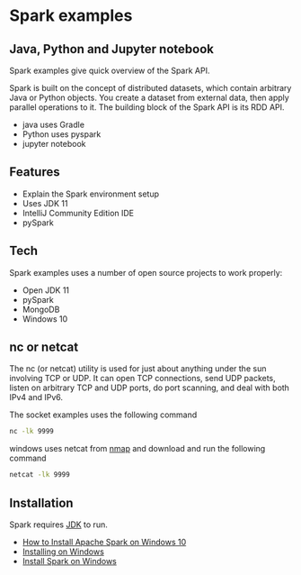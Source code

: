 # Spark examples
## Java, Python and Jupyter notebook
Spark examples give quick overview of the Spark API.  

Spark is built on the concept of distributed datasets, which contain arbitrary Java or Python objects. You create a dataset from external data, then apply parallel operations to it. The building block of the Spark API is its RDD API. 

- java uses Gradle
- Python uses pyspark
- jupyter notebook 

## Features

- Explain the Spark environment setup
- Uses JDK 11
- IntelliJ Community Edition IDE
- pySpark

## Tech

Spark examples uses a number of open source projects to work properly:

- Open JDK 11
- pySpark
- MongoDB
- Windows 10

## nc or netcat
The nc (or netcat) utility is used for just about anything under the sun involving TCP or UDP. It can open TCP connections, send UDP packets, listen on arbitrary TCP and UDP ports, do port scanning, and deal with both IPv4 and IPv6.

The socket examples uses the following command

```sh
nc -lk 9999
```


windows uses netcat from [nmap](https://nmap.org/download.html) and download and run the following command

```sh
netcat -lk 9999
```

## Installation

Spark requires [JDK](https://openjdk.net/) to run. 
 - [How to Install Apache Spark on Windows 10
 ](https://phoenixnap.com/kb/install-spark-on-windows-10)
 - [Installing on Windows](https://docs.anaconda.com/anaconda/install/windows/)
 - [Install Spark on Windows](https://medium.com/@GalarnykMichael/install-spark-on-windows-pyspark-4498a5d8d66c)

